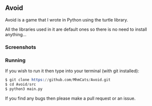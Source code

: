 ## Avoid

Avoid is a game that I wrote in Python using the turtle library.

All the libraries used in it are default ones so there is no need to install anything...

### Screenshots

### Running

If you wish to run it then type into your terminal (with git installed):

```s
$ git clone https://github.com/MhmCats/Avoid.git
$ cd Avoid/src
$ python3 main.py
```

If you find any bugs then please make a pull request or an issue.
